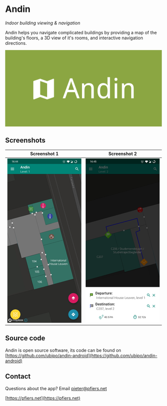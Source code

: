 # Andin

*Indoor building viewing & navigation*

Andin helps you navigate complicated buildings by providing a map of the building's floors, a 3D view of it's rooms, and interactive navigation directions.

![Banner](images/banner.png)

## Screenshots

Screenshot 1             |  Screenshot 2
:-------------------------:|:-------------------------:
![Screenshot 1](images/screenshot01.jpg)  |  ![Screenshot 2](images/screenshot02.jpg)

## Source code

Andin is open source software, its code can be found on [https://github.com/ubipo/andin-android](https://github.com/ubipo/andin-android)

## Contact

Questions about the app? Email [pieter@pfiers.net](mailto:pieter@pfiers.net)

[https://pfiers.net](https://pfiers.net)
